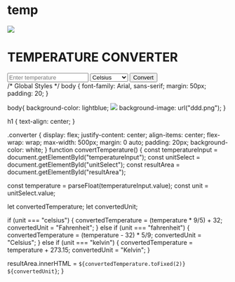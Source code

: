 # temp
<!DOCTYPE html>
<html>
<head>
  <title>Temperature Converter</title>
  <link rel="stylesheet" type="text/css" href="temp glo1.css">
</head>
<body>
<img src="C:\Users\konda\Downloads\ddd.png">
  <h1>TEMPERATURE CONVERTER</h1>
  
  <div class="converter">
    <input type="number" id="temperatureInput" placeholder="Enter temperature" required>
    <select id="unitSelect">
      <option value="celsius">Celsius</option>
      <option value="fahrenheit">Fahrenheit</option>
      <option value="kelvin">Kelvin</option>
    </select>
    <button onclick="convertTemperature()">Convert</button>
    <div id="resultArea"></div>
  </div>

  <script src="tej.js"></script>
</body>
</html>
/* Global Styles */
body {
  font-family: Arial, sans-serif;
  margin: 50px;
  padding: 20;
}

body{
background-color: lightblue;
<img src="C:\Users\konda\Downloads\ddd.png" >
background-image: url("ddd.png");
}

h1 {
  text-align: center;
}

.converter {
  display: flex;
  justify-content: center;
  align-items: center;
  flex-wrap: wrap;
  max-width: 500px;
  margin: 0 auto;
  padding: 20px;
  background-color: white;
}
function convertTemperature() {
  const temperatureInput = document.getElementById("temperatureInput");
  const unitSelect = document.getElementById("unitSelect");
  const resultArea = document.getElementById("resultArea");
  
  const temperature = parseFloat(temperatureInput.value);
  const unit = unitSelect.value;
  
  let convertedTemperature;
  let convertedUnit;
  
  if (unit === "celsius") {
    convertedTemperature = (temperature * 9/5) + 32;
    convertedUnit = "Fahrenheit";
  } else if (unit === "fahrenheit") {
    convertedTemperature = (temperature - 32) * 5/9;
    convertedUnit = "Celsius";
  } else if (unit === "kelvin") {
    convertedTemperature = temperature + 273.15;
    convertedUnit = "Kelvin";
  }
  
  resultArea.innerHTML = `${convertedTemperature.toFixed(2)} ${convertedUnit}`;
}

